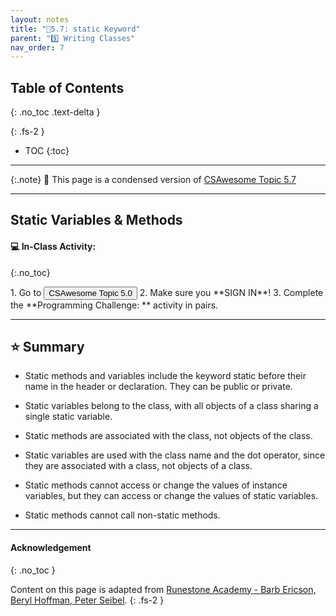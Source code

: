 ```yaml
---
layout: notes
title: "📓5.7: static Keyword" 
parent: "5️⃣ Writing Classes"
nav_order: 7
---
```


## Table of Contents
{: .no_toc .text-delta }

{: .fs-2 }
- TOC
{:toc}

---

{:.note}
📖 This page is a condensed version of [CSAwesome Topic 5.7](https://runestone.academy/ns/books/published/csawesome/Unit5-Writing-Classes/topic-5-7-static-vars-methods.html?mode=browsing) 

---

## Static Variables & Methods



#### 💻 In-Class Activity: 
{:.no_toc}


<div class="task" markdown="block">
1. Go to <a href=""><button type="button" name="button" class="btn">CSAwesome Topic 5.0</button></a> 
2. Make sure you **SIGN IN**!
3. Complete the **Programming Challenge: ** activity in pairs.

</div>

---

## ⭐️ Summary

- Static methods and variables include the keyword static  before their name in the header or declaration. They can be public or private.

- Static variables belong to the class, with all objects of a class sharing a single static variable.

- Static methods are associated with the class, not objects of the class.

- Static variables are used with the class name and the dot operator, since they are associated with a class, not objects of a class.

- Static methods cannot access or change the values of instance variables, but they can access or change the values of static variables.

- Static methods cannot call non-static methods.
  

---

#### Acknowledgement
{: .no_toc }

Content on this page is adapted from [Runestone Academy - Barb Ericson, Beryl Hoffman, Peter Seibel](https://runestone.academy/ns/books/published/csawesome/index.html?mode=browsing).
{: .fs-2 }
